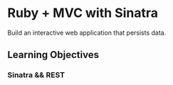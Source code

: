 # Ruby + MVC with Sinatra

Build an interactive web application that persists data.

## Learning Objectives

### Sinatra && REST


